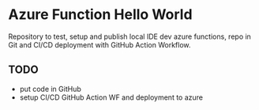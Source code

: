 # Azure Function Hello World

Repository to test, setup and publish local IDE dev azure functions, repo in Git and CI/CD deployment with GitHub Action Workflow.


## TODO

- put code in GitHub
- setup CI/CD GitHub Action WF and deployment to azure

